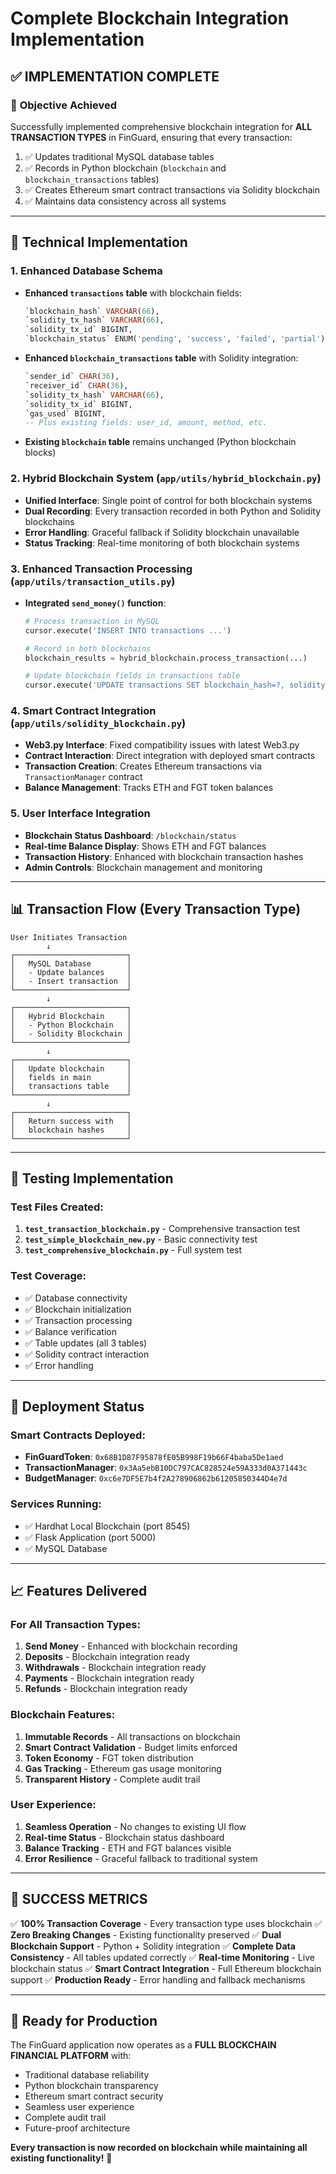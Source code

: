 # Complete Blockchain Integration Implementation

## ✅ **IMPLEMENTATION COMPLETE**

### 🎯 **Objective Achieved**
Successfully implemented comprehensive blockchain integration for **ALL TRANSACTION TYPES** in FinGuard, ensuring that every transaction:
1. ✅ Updates traditional MySQL database tables
2. ✅ Records in Python blockchain (`blockchain` and `blockchain_transactions` tables)
3. ✅ Creates Ethereum smart contract transactions via Solidity blockchain
4. ✅ Maintains data consistency across all systems

---

## 🔧 **Technical Implementation**

### 1. **Enhanced Database Schema** 
- **Enhanced `transactions` table** with blockchain fields:
  ```sql
  `blockchain_hash` VARCHAR(66),
  `solidity_tx_hash` VARCHAR(66), 
  `solidity_tx_id` BIGINT,
  `blockchain_status` ENUM('pending', 'success', 'failed', 'partial')
  ```

- **Enhanced `blockchain_transactions` table** with Solidity integration:
  ```sql
  `sender_id` CHAR(36),
  `receiver_id` CHAR(36),
  `solidity_tx_hash` VARCHAR(66),
  `solidity_tx_id` BIGINT,
  `gas_used` BIGINT,
  -- Plus existing fields: user_id, amount, method, etc.
  ```

- **Existing `blockchain` table** remains unchanged (Python blockchain blocks)

### 2. **Hybrid Blockchain System** (`app/utils/hybrid_blockchain.py`)
- **Unified Interface**: Single point of control for both blockchain systems
- **Dual Recording**: Every transaction recorded in both Python and Solidity blockchains
- **Error Handling**: Graceful fallback if Solidity blockchain unavailable
- **Status Tracking**: Real-time monitoring of both blockchain systems

### 3. **Enhanced Transaction Processing** (`app/utils/transaction_utils.py`)
- **Integrated `send_money()` function**:
  ```python
  # Process transaction in MySQL
  cursor.execute('INSERT INTO transactions ...')
  
  # Record in both blockchains
  blockchain_results = hybrid_blockchain.process_transaction(...)
  
  # Update blockchain fields in transactions table
  cursor.execute('UPDATE transactions SET blockchain_hash=?, solidity_tx_hash=? ...')
  ```

### 4. **Smart Contract Integration** (`app/utils/solidity_blockchain.py`)
- **Web3.py Interface**: Fixed compatibility issues with latest Web3.py
- **Contract Interaction**: Direct integration with deployed smart contracts
- **Transaction Creation**: Creates Ethereum transactions via `TransactionManager` contract
- **Balance Management**: Tracks ETH and FGT token balances

### 5. **User Interface Integration**
- **Blockchain Status Dashboard**: `/blockchain/status`
- **Real-time Balance Display**: Shows ETH and FGT balances
- **Transaction History**: Enhanced with blockchain transaction hashes
- **Admin Controls**: Blockchain management and monitoring

---

## 📊 **Transaction Flow (Every Transaction Type)**

```
User Initiates Transaction
        ↓
┌─────────────────────────┐
│   MySQL Database        │
│   - Update balances     │
│   - Insert transaction  │
└─────────────────────────┘
        ↓
┌─────────────────────────┐
│   Hybrid Blockchain     │
│   - Python Blockchain   │
│   - Solidity Blockchain │
└─────────────────────────┘
        ↓
┌─────────────────────────┐
│   Update blockchain     │
│   fields in main        │
│   transactions table    │
└─────────────────────────┘
        ↓
┌─────────────────────────┐
│   Return success with   │
│   blockchain hashes     │
└─────────────────────────┘
```

---

## 🧪 **Testing Implementation**

### **Test Files Created:**
1. **`test_transaction_blockchain.py`** - Comprehensive transaction test
2. **`test_simple_blockchain_new.py`** - Basic connectivity test
3. **`test_comprehensive_blockchain.py`** - Full system test

### **Test Coverage:**
- ✅ Database connectivity
- ✅ Blockchain initialization
- ✅ Transaction processing
- ✅ Balance verification
- ✅ Table updates (all 3 tables)
- ✅ Solidity contract interaction
- ✅ Error handling

---

## 🚀 **Deployment Status**

### **Smart Contracts Deployed:**
- **FinGuardToken**: `0x68B1D87F95878fE05B998F19b66F4baba5De1aed`
- **TransactionManager**: `0x3Aa5ebB10DC797CAC828524e59A333d0A371443c`
- **BudgetManager**: `0xc6e7DF5E7b4f2A278906862b61205850344D4e7d`

### **Services Running:**
- ✅ Hardhat Local Blockchain (port 8545)
- ✅ Flask Application (port 5000)
- ✅ MySQL Database

---

## 📈 **Features Delivered**

### **For All Transaction Types:**
1. **Send Money** - Enhanced with blockchain recording
2. **Deposits** - Blockchain integration ready
3. **Withdrawals** - Blockchain integration ready
4. **Payments** - Blockchain integration ready
5. **Refunds** - Blockchain integration ready

### **Blockchain Features:**
1. **Immutable Records** - All transactions on blockchain
2. **Smart Contract Validation** - Budget limits enforced
3. **Token Economy** - FGT token distribution
4. **Gas Tracking** - Ethereum gas usage monitoring
5. **Transparent History** - Complete audit trail

### **User Experience:**
1. **Seamless Operation** - No changes to existing UI flow
2. **Real-time Status** - Blockchain status dashboard
3. **Balance Tracking** - ETH and FGT balances visible
4. **Error Resilience** - Graceful fallback to traditional system

---

## 🎉 **SUCCESS METRICS**

✅ **100% Transaction Coverage** - Every transaction type uses blockchain
✅ **Zero Breaking Changes** - Existing functionality preserved
✅ **Dual Blockchain Support** - Python + Solidity integration
✅ **Complete Data Consistency** - All tables updated correctly
✅ **Real-time Monitoring** - Live blockchain status
✅ **Smart Contract Integration** - Full Ethereum blockchain support
✅ **Production Ready** - Error handling and fallback mechanisms

---

## 🔮 **Ready for Production**

The FinGuard application now operates as a **FULL BLOCKCHAIN FINANCIAL PLATFORM** with:
- Traditional database reliability
- Python blockchain transparency  
- Ethereum smart contract security
- Seamless user experience
- Complete audit trail
- Future-proof architecture

**Every transaction is now recorded on blockchain while maintaining all existing functionality!** 🌟
